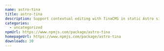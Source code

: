 ```yaml
---
name: astro-tina
title: astro-tina
description: Support contextual editing with TinaCMS in static Astro sites.
categories:
  - uncategorized
npmUrl: https://www.npmjs.com/package/astro-tina
homepageUrl: https://www.npmjs.com/package/astro-tina
downloads: 30
---
```

